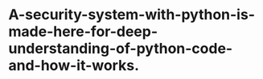 # A-security-system-with-python-is-made-here-for-deep-understanding-of-python-code-and-how-it-works.